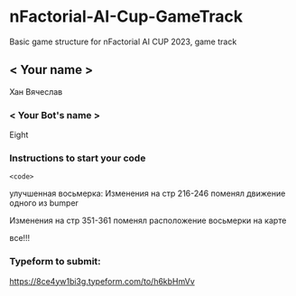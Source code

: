 # nFactorial-AI-Cup-GameTrack
Basic game structure for nFactorial AI CUP 2023, game track

## < Your name >
Хан Вячеслав

### < Your Bot's name >
Eight

### Instructions to start your code

```
<code>
```
улучшенная восьмерка:
Изменения на стр 216-246
поменял движение одного из bumper

Изменения на стр 351-361
поменял расположение восьмерки на карте

все!!!

### Typeform to submit:
https://8ce4yw1bi3g.typeform.com/to/h6kbHmVv
